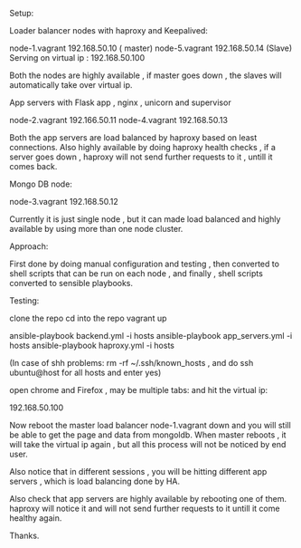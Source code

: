 Setup:

Loader balancer nodes with haproxy and Keepalived:

node-1.vagrant   192.168.50.10         ( master)
node-5.vagrant    192.168.50.14        (Slave)
 Serving on virtual ip :  192.168.50.100    

Both the nodes are highly available , if master goes down , the slaves will automatically take over virtual ip.


App servers with Flask app , nginx , unicorn and supervisor

node-2.vagrant     192.166.50.11
node-4.vagrant     192.168.50.13

Both the app servers are load balanced by haproxy based on least connections. Also highly available by doing haproxy health
checks , if a server goes down , haproxy will not send further requests to it , untill it comes back.


Mongo DB node:

node-3.vagrant    192.168.50.12

Currently it is just single node , but it can made load balanced and highly available by using more than one node cluster.



Approach:

First done by doing manual configuration and testing , then converted to shell scripts that can be run on each node , and finally , shell scripts converted to sensible playbooks.


Testing:

clone the repo
cd into the repo
vagrant up



ansible-playbook backend.yml -i hosts
ansible-playbook app_servers.yml -i hosts
ansible-playbook haproxy.yml -i hosts

(In case of shh problems: rm -rf ~/.ssh/known_hosts , 
and do ssh ubuntu@host for all hosts and enter yes)


open chrome and Firefox , may be multiple tabs:
and hit the virtual ip:

192.168.50.100

Now reboot the master load balancer node-1.vagrant down 
and you will still be able to get the page and data from mongoldb. When master reboots , it will take the virtual ip again , but all this process will not be noticed by end user.

Also notice that in different sessions , you will be hitting different app servers , which is load balancing done by HA.

Also check that app servers are highly available by rebooting one of them. haproxy will notice it and will not 
send further requests to it untill it come healthy again.


Thanks.


